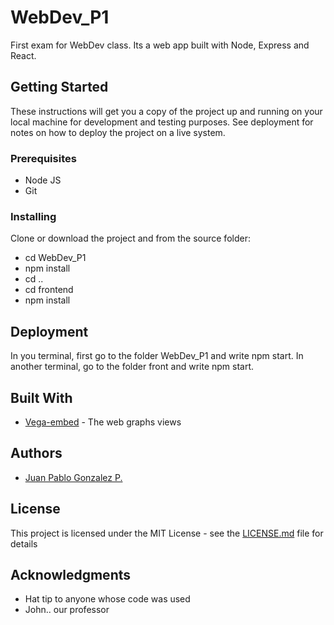 # WebDev_P1

First exam for WebDev class. Its a web app built with Node, Express and React.

## Getting Started

These instructions will get you a copy of the project up and running on your local machine for development and testing purposes. See deployment for notes on how to deploy the project on a live system.

### Prerequisites

* Node JS
* Git

### Installing

Clone or download the project and from the source folder:

* cd WebDev_P1
* npm install
* cd ..
* cd frontend
* npm install

## Deployment

In you terminal, first go to the folder WebDev_P1 and write npm start.
In another terminal, go to the folder front and write npm start.

## Built With

* [Vega-embed](https://www.npmjs.com/package/vega-embed) - The web graphs views

## Authors

* [Juan Pablo Gonzalez P.](https://github.com/jpgonzalez14)

## License

This project is licensed under the MIT License - see the [LICENSE.md](https://github.com/jpgonzalez14/WebDev_P1/blob/master/LICENSE) file for details

## Acknowledgments

* Hat tip to anyone whose code was used
* John.. our professor 
